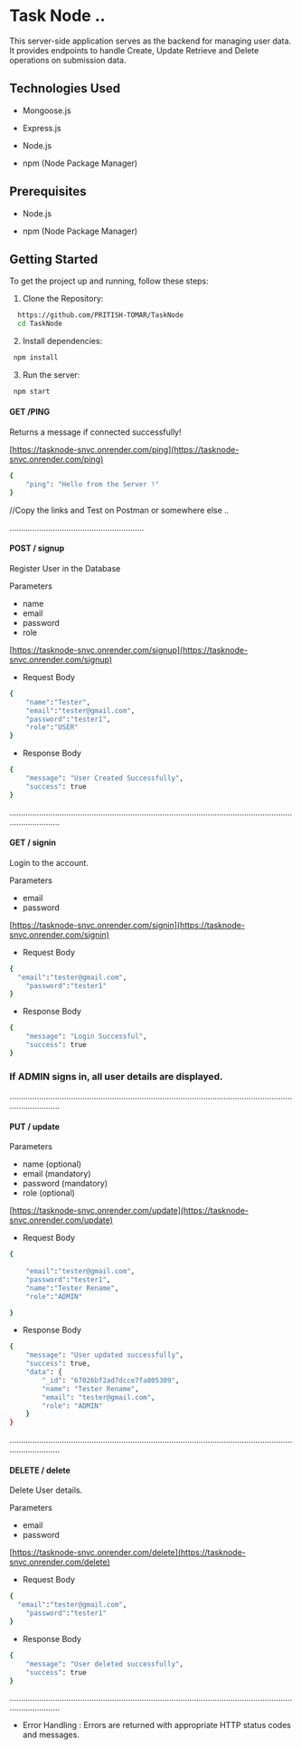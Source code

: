 
# Task Node .. 

This server-side application serves as the backend for managing user data. It provides endpoints to handle Create, Update Retrieve and Delete operations on submission data.



## Technologies Used

 * Mongoose.js

 * Express.js

 * Node.js

 * npm (Node Package Manager)


## Prerequisites

 * Node.js

 * npm (Node Package Manager)

## Getting Started

To get the project up and running, follow these steps:


1. Clone the Repository:

```bash
  https://github.com/PRITISH-TOMAR/TaskNode
  cd TaskNode
```
2. Install dependencies:
```bash
 npm install
```
3. Run the server:
```bash
 npm start
```


#### GET /PING 

Returns a message if connected successfully!

[https://tasknode-snvc.onrender.com/ping](https://tasknode-snvc.onrender.com/ping)

```bash
{
    "ping": "Hello from the Server !"
}
```
//Copy the links and Test on Postman or somewhere else ..

...........................................................




#### POST / signup

Register User in the Database

Parameters
* name 
* email 
* password
* role


[https://tasknode-snvc.onrender.com/signup](https://tasknode-snvc.onrender.com/signup)

* Request Body
```bash
{
    "name":"Tester",
    "email":"tester@gmail.com",
    "password":"tester1",
    "role":"USER"
}

```
* Response Body
```bash
{
    "message": "User Created Successfully",
    "success": true
}

```

..................................................................................................................................................

#### GET / signin

Login to the account.

Parameters
* email 
* password


[https://tasknode-snvc.onrender.com/signin](https://tasknode-snvc.onrender.com/signin)

  * Request Body
```bash
{
  "email":"tester@gmail.com",
    "password":"tester1"
}

```
* Response Body
```bash
{
    "message": "Login Successful",
    "success": true
}
```


### If ADMIN signs in, all user details are displayed.
..................................................................................................................................................


#### PUT / update


Parameters
* name  (optional)
* email  (mandatory)
* password (mandatory)
* role (optional)


[https://tasknode-snvc.onrender.com/update](https://tasknode-snvc.onrender.com/update)


* Request Body
```bash
{
 
    "email":"tester@gmail.com",
    "password":"tester1",
    "name":"Tester Rename",
    "role":"ADMIN"

}
```
* Response Body
```bash
{
    "message": "User updated successfully",
    "success": true,
    "data": {
        "_id": "67026bf2ad7dcce7fa805309",
        "name": "Tester Rename",
        "email": "tester@gmail.com",
        "role": "ADMIN"
    }
}
```

..................................................................................................................................................

#### DELETE / delete

Delete User details.

Parameters
* email 
* password


[https://tasknode-snvc.onrender.com/delete](https://tasknode-snvc.onrender.com/delete)
  

* Request Body
```bash
{
  "email":"tester@gmail.com",
    "password":"tester1"
}
```
* Response Body
```bash
{
    "message": "User deleted successfully",
    "success": true
}
```

..................................................................................................................................................













 
*  Error Handling : 
   Errors are returned with appropriate HTTP status codes and messages.
